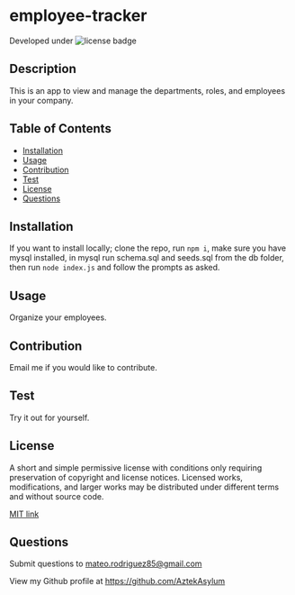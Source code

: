 # employee-tracker

Developed under ![license badge](https://img.shields.io/badge/License-MIT-blue.svg)

## Description

This is an app to view and manage the departments, roles, and employees in your company.

## Table of Contents

- [Installation](#installation)
- [Usage](#usage)
- [Contribution](#contribution)
- [Test](#test)
- [License](#license)
- [Questions](#questions)

## Installation

If you want to install locally; clone the repo, run `npm i`, make sure you have mysql installed, in mysql run schema.sql and seeds.sql from the db folder, then run `node index.js` and follow the prompts as asked.

## Usage

Organize your employees.

## Contribution

Email me if you would like to contribute.

## Test

Try it out for yourself.

## License

A short and simple permissive license with conditions only requiring preservation of copyright and license notices. Licensed works, modifications, and larger works may be distributed under different terms and without source code.

[MIT link](https://choosealicense.com/licenses/mit/)

## Questions

Submit questions to mateo.rodriguez85@gmail.com

View my Github profile at https://github.com/AztekAsylum
